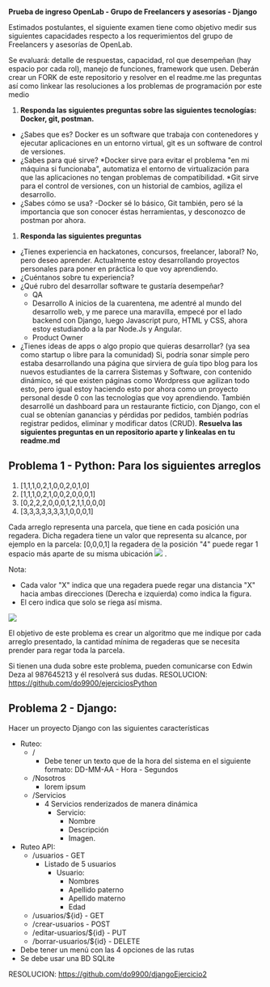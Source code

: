 **Prueba de ingreso OpenLab - Grupo de Freelancers y asesorías - Django**

Estimados postulantes, el siguiente examen tiene como objetivo medir sus siguientes capacidades respecto a los requerimientos del grupo de Freelancers y asesorías de OpenLab.

Se evaluará: detalle de respuestas, capacidad, rol que desempeñan (hay espacio por cada rol), manejo de funciones, framework que usen. Deberán crear un FORK de este repositorio y resolver en el readme.me las preguntas así como linkear las resoluciones a los problemas de programación por este medio

1. **Responda las siguientes preguntas sobre las siguientes tecnologías: Docker, git, postman.**

- ¿Sabes que es?
Docker es un software que trabaja con contenedores y ejecutar aplicaciones en un entorno virtual, git es un software de control de versiones.
- ¿Sabes para qué sirve?
*Docker sirve para evitar el problema "en mi máquina si funcionaba", automatiza el entorno de virtualización para que las aplicaciones no tengan problemas de compatibilidad.
*Git sirve para el control de versiones, con un historial de cambios, agiliza el desarrollo.
- ¿Sabes cómo se usa?
-Docker sé lo básico, Git también, pero sé la importancia que son conocer éstas herramientas, y desconozco de postman por ahora.
1. **Responda las siguientes preguntas**

- ¿Tienes experiencia en hackatones, concursos, freelancer, laboral?
No, pero deseo aprender. Actualmente estoy desarrollando proyectos personales para poner en práctica lo que voy aprendiendo.
- ¿Cuéntanos sobre tu experiencia?
- ¿Qué rubro del desarrollar software te gustaría desempeñar?
  - QA
  - Desarrollo
  A inicios de la cuarentena, me adentré al mundo del desarrollo web, y me parece una maravilla, empecé por el lado backend con Django, luego Javascript puro, HTML y CSS, ahora estoy estudiando a la par Node.Js y Angular. 
  - Product Owner
- ¿Tienes ideas de apps o algo propio que quieras desarrollar? (ya sea como startup o libre para la comunidad)
Si, podría sonar simple pero estaba desarrollando una página que sirviera de guía tipo blog para los nuevos estudiantes de la carrera Sistemas y Software, con contenido dinámico, sé que existen páginas como Wordpress que agilizan todo esto, pero igual estoy haciendo esto por ahora como un proyecto personal desde 0 con las tecnologías que voy aprendiendo.
También desarrollé un dashboard para un restaurante ficticio, con Django, con el cual se obtenían ganancias y pérdidas por pedidos, también podrías registrar pedidos, eliminar y modificar datos (CRUD).
**Resuelva las siguientes preguntas en un repositorio aparte y linkealas en tu readme.md**
## Problema 1 - Python: Para los siguientes arreglos
1. [1,1,1,0,2,1,0,0,2,0,1,0]
2. [1,1,1,0,2,1,0,0,2,0,0,0,1]
3. [0,2,2,2,0,0,0,1,2,1,1,0,0,0]
4. [3,3,3,3,3,3,3,1,0,0,0,1]

Cada arreglo representa una parcela, que tiene en cada posición una regadera. Dicha regadera tiene un valor que representa su alcance, por ejemplo en la parcela: [0,0,0,1] la regadera de la posición &quot;4&quot; puede regar 1 espacio más aparte de su misma ubicación ![](https://res.cloudinary.com/openlab-pe/image/upload/v1601789562/temporal/2.png) .

Nota:

- Cada valor &quot;X&quot; indica que una regadera puede regar una distancia &quot;X&quot; hacia ambas direcciones (Derecha e izquierda) como indica la figura.
- El cero indica que solo se riega así misma.

![](https://res.cloudinary.com/openlab-pe/image/upload/v1601789532/temporal/1.png)

El objetivo de este problema es crear un algoritmo que me indique por cada arreglo presentado, la cantidad mínima de regaderas que se necesita prender para regar toda la parcela.

Si tienen una duda sobre este problema, pueden comunicarse con Edwin Deza al 987645213 y él resolverá sus dudas.
RESOLUCION:
https://github.com/do9900/ejerciciosPython

## Problema 2 - Django:

Hacer un proyecto Django con las siguientes características

- Ruteo:
  - /
    - Debe tener un texto que de la hora del sistema en el siguiente formato: DD-MM-AA - Hora - Segundos
  - /Nosotros
    - lorem ipsum
  - /Servicios
    - 4 Servicios renderizados de manera dinámica
      - Servicio:
        - Nombre
        - Descripción
        - Imagen.
- Ruteo API:
  - /usuarios - GET
    - Listado de 5 usuarios
      - Usuario:
        - Nombres
        - Apellido paterno
        - Apellido materno
        - Edad
  - /usuarios/${id} - GET
  - /crear-usuarios - POST
  - /editar-usuarios/${id} - PUT
  - /borrar-usuarios/${id} - DELETE
- Debe tener un menú con las 4 opciones de las rutas
- Se debe usar una BD SQLite

RESOLUCION:
https://github.com/do9900/djangoEjercicio2